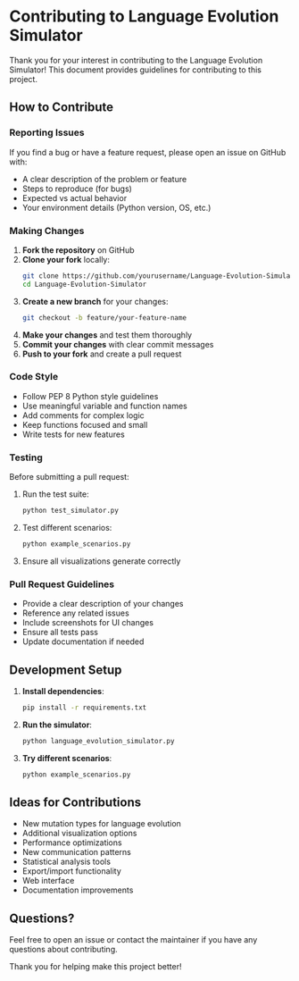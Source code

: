 # Contributing to Language Evolution Simulator

Thank you for your interest in contributing to the Language Evolution Simulator! This document provides guidelines for contributing to this project.

## How to Contribute

### Reporting Issues

If you find a bug or have a feature request, please open an issue on GitHub with:

- A clear description of the problem or feature
- Steps to reproduce (for bugs)
- Expected vs actual behavior
- Your environment details (Python version, OS, etc.)

### Making Changes

1. **Fork the repository** on GitHub
2. **Clone your fork** locally:
   ```bash
   git clone https://github.com/yourusername/Language-Evolution-Simulator.git
   cd Language-Evolution-Simulator
   ```
3. **Create a new branch** for your changes:
   ```bash
   git checkout -b feature/your-feature-name
   ```
4. **Make your changes** and test them thoroughly
5. **Commit your changes** with clear commit messages
6. **Push to your fork** and create a pull request

### Code Style

- Follow PEP 8 Python style guidelines
- Use meaningful variable and function names
- Add comments for complex logic
- Keep functions focused and small
- Write tests for new features

### Testing

Before submitting a pull request:

1. Run the test suite:
   ```bash
   python test_simulator.py
   ```

2. Test different scenarios:
   ```bash
   python example_scenarios.py
   ```

3. Ensure all visualizations generate correctly

### Pull Request Guidelines

- Provide a clear description of your changes
- Reference any related issues
- Include screenshots for UI changes
- Ensure all tests pass
- Update documentation if needed

## Development Setup

1. **Install dependencies**:
   ```bash
   pip install -r requirements.txt
   ```

2. **Run the simulator**:
   ```bash
   python language_evolution_simulator.py
   ```

3. **Try different scenarios**:
   ```bash
   python example_scenarios.py
   ```

## Ideas for Contributions

- New mutation types for language evolution
- Additional visualization options
- Performance optimizations
- New communication patterns
- Statistical analysis tools
- Export/import functionality
- Web interface
- Documentation improvements

## Questions?

Feel free to open an issue or contact the maintainer if you have any questions about contributing.

Thank you for helping make this project better!
